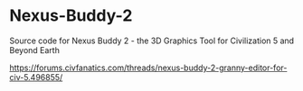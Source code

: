 # Nexus-Buddy-2 
Source code for Nexus Buddy 2 - the 3D Graphics Tool for Civilization 5 and Beyond Earth

https://forums.civfanatics.com/threads/nexus-buddy-2-granny-editor-for-civ-5.496855/
